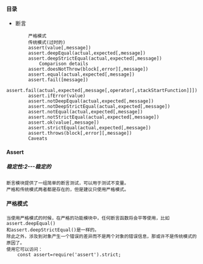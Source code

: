 #### 目录
*   断言
```
        严格模式
        传统模式(过时的)
        assert(value[,message])
        assert.deepEqual(actual,expected[,message])
        assert.deepStrictEqual(actual,expected[,message])
            Comparison details
        assert.doesNotThrow(block[,error][,message])
        assert.equal(actual,expected[,message])
        assert.fail([message])
        assert.fail(actual,expected[,message[,operator[,stackStartFunction]]])
        assert.ifError(value)
        assert.notDeepEqual(actual,expected[,message])
        assert.notDeepStrictEqual(actual,expected[,message])
        assert.notEqual(actual,expected[,message])
        assert.notStrictEqual(actual,expected[,message])
        assert.ok(value[,message])
        assert.strictEqual(actual,expected[,message])
        assert.throws(block[,error][,message])
        Caveats
```

#### Assert
##### 稳定性:2---稳定的
    断言模块提供了一组简单的断言测试，可以用于测试不变量。
    严格和传统模式两者都是存在的，但是建议只使用严格模式。

#### 严格模式
    当使用严格模式的时候，在严格的功能模块中，任何断言函数将会平等使用，比如assert.deepEqual()
    和assert.deepStrictEqual()是一样的。
    除此之外，涉及到对象产生一个错误的差异而不是两个对象的错误信息，那或许不是传统模式的原因了。
    使用它可以访问：
        const assert=require('assert').strict;
    